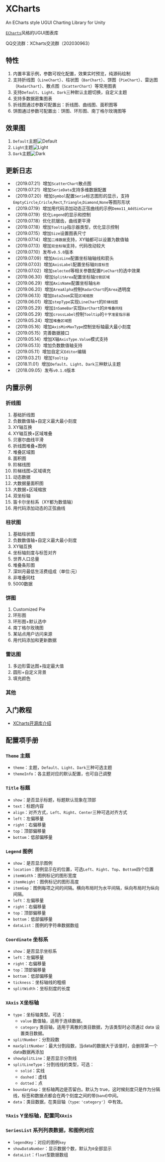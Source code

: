 # XCharts

An ECharts style UGUI Charting Library for Unity

[`ECharts`](https://www.echartsjs.com/examples/#chart-type-bar)风格的UGUI图表库

QQ交流群：XCharts交流群（202030963）

## 特性

1. 内置丰富示例，参数可视化配置，效果实时预览，纯源码绘制
2. 支持折线图（`LineChart`）、柱状图（`BarChart`）、饼图（`PieChart`）、雷达图（`RadarChart`）、散点图（`ScatterChart`）等常用图表
3. 支持`Default`、`Light`、`Dark`三种默认主题切换，自定义主题
4. 支持多数据密集图表
5. 折线图通过参数可配置出：折线图、曲线图、面积图等
6. 饼图通过参数可配置出：饼图、环形图、南丁格尔玫瑰图等

## 效果图

1. `Default`主题![Default](Doc/default.png)
2. `Light`主题![Light](Doc/light.png)
3. `Dark`主题![Dark](Doc/dark.png)

## 更新日志

* （2019.07.21）增加`ScatterChart`散点图
* （2019.07.21）增加`SerieData`支持多维数据配置
* （2019.07.20）增加`Symbol`配置`Serie`标志图形的显示，支持`EmptyCircle`,`Cricle`,`Rect`,`Triangle`,`Diamond`,`None`等图形形状
* （2019.07.19）增加用代码添加动态正弦曲线的示例`Demo11_AddSinCurve`
* （2019.07.19）优化`Legend`的显示和控制
* （2019.07.18）优化抗锯齿，曲线更平滑
* （2019.07.18）增加`Tooltip`指示器类型，优化显示控制
* （2019.07.15）增加`Size`设置图表尺寸
* （2019.07.14）增加`二维数据`支持，XY轴都可以设置为数值轴
* （2019.07.13）增加`双坐标轴`支持，代码改动较大
* （2019.07.10）发布`v0.5.0`版本
* （2019.07.09）增加`AxisLine`配置坐标轴轴线和箭头
* （2019.07.03）增加`AxisLabel`配置坐标轴`刻度标签`
* （2019.07.02）增加`selected`等相关参数配置`PieChart`的选中效果
* （2019.06.30）增加`SplitArea`配置坐标轴`分割区域`
* （2019.06.29）增加`AxisName`配置坐标轴`名称`
* （2019.06.20）增加`AreaAlpha`控制`RadarChart`的`Area`透明度
* （2019.06.13）增加`DataZoom`实现`区域缩放`
* （2019.06.01）增加`stepType`实现`LineChart`的`阶梯线图`
* （2019.05.29）增加`InSameBar`实现`BarChart`的`非堆叠同柱`
* （2019.05.29）增加`crossLabel`控制`Tooltip`的`十字准星指示器`
* （2019.05.24）增加`堆叠区域图`
* （2019.05.16）增加`AxisMinMaxType`控制坐标轴最大最小刻度
* （2019.05.15）完善数据接口
* （2019.05.14）增加X轴`AxisType.Value`模式支持
* （2019.05.13）增加负数数值轴支持
* （2019.05.11）增加自定义`Editor`编辑
* （2019.03.21）增加`Tooltip`
* （2018.11.01）增加`Default`、`Light`、`Dark`三种默认主题
* （2018.09.05）发布`v0.1.0`版本

## 内置示例

### 折线图

  1. 基础折线图
  2. 负数数值轴+自定义最大最小刻度
  3. XY轴互换
  4. XY轴互换+区域堆叠
  5. 贝塞尔曲线平滑
  6. 折线图堆叠+图例
  7. 堆叠区域图
  8. 面积图
  9. 阶梯线图
  10. 阶梯线图+区域填充
  11. 动态数据
  12. 大数据量面积图
  13. 大数据+区域缩放
  14. 双坐标轴
  15. 笛卡尔坐标系（XY都为数值轴）
  16. 用代码添加动态的正弦曲线

### 柱状图

  1. 基础柱状图
  2. 负数数值轴+自定义最大最小刻度
  3. XY轴互换
  4. 坐标轴刻度与标签对齐
  5. 世界人口总量
  6. 堆叠条形图
  7. 深圳月最低生活费组成（单位:元）
  8. 非堆叠同柱
  9. 5000数据

### 饼图

  1. Customized Pie
  2. 环形图
  3. 环形图+默认选中
  4. 南丁格尔玫瑰图
  5. 某站点用户访问来源
  6. 用代码添加和更新数据

### 雷达图

  1. 多边形雷达图+指定最大值
  2. 圆形+自定义背景
  3. 填充颜色

### 其他

## 入门教程

* [XCharts开源库介绍](https://blog.uwa4d.com/archives/UWALab_XCharts.html)

## 配置项手册

### `Theme` 主题

* `theme`：主题，`Default`、`Light`、`Dark`三种可选主题
* `themeInfo`：各主题对应的默认配置，也可自己调整

### `Title` 标题

* `show`：是否显示标题，标题默认现象在顶部
* `text`：标题内容
* `align`：对齐方式，`Left`、`Right`、`Center`三种可选对齐方式
* `left`：左偏移量
* `right`：右偏移量
* `top`：顶部偏移量
* `bottom`：低部偏移量

### `Legend` 图例

* `show`：是否显示图例
* `location`：图例显示在的位置，可选`Left`、`Right`、`Top`、`Bottom`四个位置
* `itemWidth`：图例标记的图形宽度
* `itemHeight`：图例标记的图形高度
* `itemGap`：图例每项之间的间隔。横向布局时为水平间隔，纵向布局时为纵向间隔。
* `left`：左偏移量
* `right`：右偏移量
* `top`：顶部偏移量
* `bottom`：低部偏移量
* `dataList`：图例的字符串数据数组

### `Coordinate` 坐标系

* `show`：是否显示坐标系
* `left`：左偏移量
* `right`：右偏移量
* `top`：顶部偏移量
* `bottom`：低部偏移量
* `tickness`：坐标轴线的粗细
* `splitWidth`：坐标刻度的长度

### `XAxis` X坐标轴

* `type`：坐标轴类型。可选：
  + `value` 数值轴，适用于连续数据。
  + `category` 类目轴，适用于离散的类目数据，为该类型时必须通过 data 设置类目数据。
* `splitNumber`：分割段数
* `maxSplitNumber`：最大分割段数，当data的数据大于该值时，会删除第一个data数据再添加
* `showSplitLine`：是否显示分割线
* `splitLineType`：分割线线的类型，可选：
  + `solid`：实线
  + `dashed`：虚线
  + `dotted`：点
* `boundaryGap`：坐标轴两边是否留白。默认为 true，这时候刻度只是作为分隔线，标签和数据点都会在两个刻度之间的带(`band`)中间。
* `data`：类目数据，在类目轴（`type`: `'category'`）中有效。

### `YAxis` Y坐标轴，配置同`XAxis`

### `SeriesList` 系列列表数据，和图例对应

* `legendKey`：对应的图例`key`
* `showDataNumber`：显示数据个数，默认为`0`全部显示
* `dataList`：`float`型数据数组